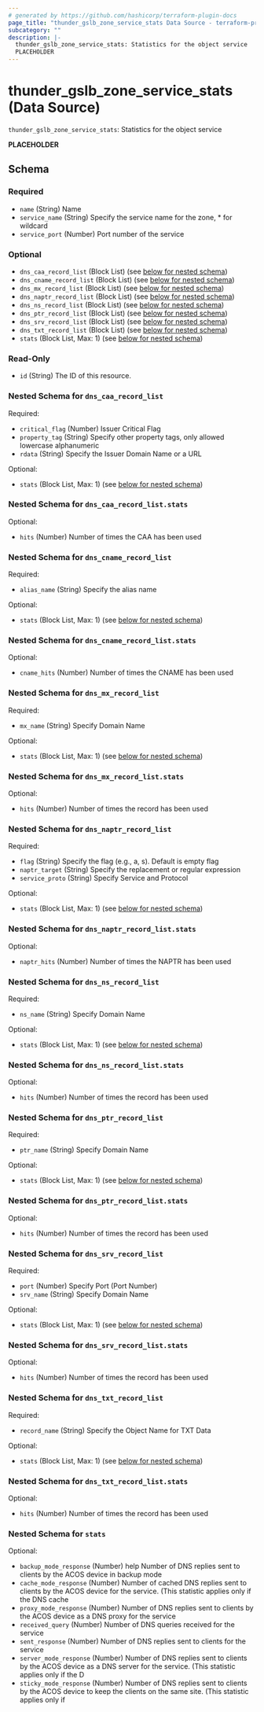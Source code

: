 ```yaml
---
# generated by https://github.com/hashicorp/terraform-plugin-docs
page_title: "thunder_gslb_zone_service_stats Data Source - terraform-provider-thunder"
subcategory: ""
description: |-
  thunder_gslb_zone_service_stats: Statistics for the object service
  PLACEHOLDER
---
```


# thunder_gslb_zone_service_stats (Data Source)

`thunder_gslb_zone_service_stats`: Statistics for the object service

__PLACEHOLDER__



<!-- schema generated by tfplugindocs -->
## Schema

### Required

- `name` (String) Name
- `service_name` (String) Specify the service name for the zone, * for wildcard
- `service_port` (Number) Port number of the service

### Optional

- `dns_caa_record_list` (Block List) (see [below for nested schema](#nestedblock--dns_caa_record_list))
- `dns_cname_record_list` (Block List) (see [below for nested schema](#nestedblock--dns_cname_record_list))
- `dns_mx_record_list` (Block List) (see [below for nested schema](#nestedblock--dns_mx_record_list))
- `dns_naptr_record_list` (Block List) (see [below for nested schema](#nestedblock--dns_naptr_record_list))
- `dns_ns_record_list` (Block List) (see [below for nested schema](#nestedblock--dns_ns_record_list))
- `dns_ptr_record_list` (Block List) (see [below for nested schema](#nestedblock--dns_ptr_record_list))
- `dns_srv_record_list` (Block List) (see [below for nested schema](#nestedblock--dns_srv_record_list))
- `dns_txt_record_list` (Block List) (see [below for nested schema](#nestedblock--dns_txt_record_list))
- `stats` (Block List, Max: 1) (see [below for nested schema](#nestedblock--stats))

### Read-Only

- `id` (String) The ID of this resource.

<a id="nestedblock--dns_caa_record_list"></a>
### Nested Schema for `dns_caa_record_list`

Required:

- `critical_flag` (Number) Issuer Critical Flag
- `property_tag` (String) Specify other property tags, only allowed lowercase alphanumeric
- `rdata` (String) Specify the Issuer Domain Name or a URL

Optional:

- `stats` (Block List, Max: 1) (see [below for nested schema](#nestedblock--dns_caa_record_list--stats))

<a id="nestedblock--dns_caa_record_list--stats"></a>
### Nested Schema for `dns_caa_record_list.stats`

Optional:

- `hits` (Number) Number of times the CAA has been used



<a id="nestedblock--dns_cname_record_list"></a>
### Nested Schema for `dns_cname_record_list`

Required:

- `alias_name` (String) Specify the alias name

Optional:

- `stats` (Block List, Max: 1) (see [below for nested schema](#nestedblock--dns_cname_record_list--stats))

<a id="nestedblock--dns_cname_record_list--stats"></a>
### Nested Schema for `dns_cname_record_list.stats`

Optional:

- `cname_hits` (Number) Number of times the CNAME has been used



<a id="nestedblock--dns_mx_record_list"></a>
### Nested Schema for `dns_mx_record_list`

Required:

- `mx_name` (String) Specify Domain Name

Optional:

- `stats` (Block List, Max: 1) (see [below for nested schema](#nestedblock--dns_mx_record_list--stats))

<a id="nestedblock--dns_mx_record_list--stats"></a>
### Nested Schema for `dns_mx_record_list.stats`

Optional:

- `hits` (Number) Number of times the record has been used



<a id="nestedblock--dns_naptr_record_list"></a>
### Nested Schema for `dns_naptr_record_list`

Required:

- `flag` (String) Specify the flag (e.g., a, s). Default is empty flag
- `naptr_target` (String) Specify the replacement or regular expression
- `service_proto` (String) Specify Service and Protocol

Optional:

- `stats` (Block List, Max: 1) (see [below for nested schema](#nestedblock--dns_naptr_record_list--stats))

<a id="nestedblock--dns_naptr_record_list--stats"></a>
### Nested Schema for `dns_naptr_record_list.stats`

Optional:

- `naptr_hits` (Number) Number of times the NAPTR has been used



<a id="nestedblock--dns_ns_record_list"></a>
### Nested Schema for `dns_ns_record_list`

Required:

- `ns_name` (String) Specify Domain Name

Optional:

- `stats` (Block List, Max: 1) (see [below for nested schema](#nestedblock--dns_ns_record_list--stats))

<a id="nestedblock--dns_ns_record_list--stats"></a>
### Nested Schema for `dns_ns_record_list.stats`

Optional:

- `hits` (Number) Number of times the record has been used



<a id="nestedblock--dns_ptr_record_list"></a>
### Nested Schema for `dns_ptr_record_list`

Required:

- `ptr_name` (String) Specify Domain Name

Optional:

- `stats` (Block List, Max: 1) (see [below for nested schema](#nestedblock--dns_ptr_record_list--stats))

<a id="nestedblock--dns_ptr_record_list--stats"></a>
### Nested Schema for `dns_ptr_record_list.stats`

Optional:

- `hits` (Number) Number of times the record has been used



<a id="nestedblock--dns_srv_record_list"></a>
### Nested Schema for `dns_srv_record_list`

Required:

- `port` (Number) Specify Port (Port Number)
- `srv_name` (String) Specify Domain Name

Optional:

- `stats` (Block List, Max: 1) (see [below for nested schema](#nestedblock--dns_srv_record_list--stats))

<a id="nestedblock--dns_srv_record_list--stats"></a>
### Nested Schema for `dns_srv_record_list.stats`

Optional:

- `hits` (Number) Number of times the record has been used



<a id="nestedblock--dns_txt_record_list"></a>
### Nested Schema for `dns_txt_record_list`

Required:

- `record_name` (String) Specify the Object Name for TXT Data

Optional:

- `stats` (Block List, Max: 1) (see [below for nested schema](#nestedblock--dns_txt_record_list--stats))

<a id="nestedblock--dns_txt_record_list--stats"></a>
### Nested Schema for `dns_txt_record_list.stats`

Optional:

- `hits` (Number) Number of times the record has been used



<a id="nestedblock--stats"></a>
### Nested Schema for `stats`

Optional:

- `backup_mode_response` (Number) help Number of DNS replies sent to clients by the ACOS device in backup mode
- `cache_mode_response` (Number) Number of cached DNS replies sent to clients by the ACOS device for the service. (This statistic applies only if the DNS cache
- `proxy_mode_response` (Number) Number of DNS replies sent to clients by the ACOS device as a DNS proxy for the service
- `received_query` (Number) Number of DNS queries received for the service
- `sent_response` (Number) Number of DNS replies sent to clients for the service
- `server_mode_response` (Number) Number of DNS replies sent to clients by the ACOS device as a DNS server for the service. (This statistic applies only if the D
- `sticky_mode_response` (Number) Number of DNS replies sent to clients by the ACOS device to keep the clients on the same site. (This statistic applies only if


